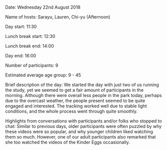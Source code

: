 
Date: Wednesday 22nd August 2018

Name of hosts: Sarayu, Lauren, Chi-yu (Afternoon)

Day start: 11:30 

Lunch break start: 12:30

Lunch break end: 14:00 

Day end: 16:00

Number of participants: 9

Estimated average age group: 9 - 45

Brief description of the day: We started the day with just two of us running the study, yet we seemed to get a fair amount of participants in the morning. Although there were overall less people in the park today, perhaps due to the overcast weather, the people present seemed to be quite engaged and interested. The tracking worked well due to stable light conditions, and the whole process went through quite smoothly.

Highlights from conversations with participants and/or folks who stopped to chat: Similar to previous days, older participants were often puzzled by why these videos were so popular, and why younger children liked watching them so much. However, one of our adult participants also remarked that she too watched the videos of the Kinder Eggs occasionally.
